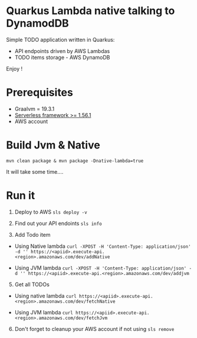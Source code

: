# Quarkus Lambda native talking to DynamodDB

Simple TODO application written in Quarkus:
- API endpoints driven by AWS Lambdas
- TODO items storage - AWS DynamoDB

Enjoy !

# Prerequisites
- Graalvm = 19.3.1
- [Serverless framework >= 1.56.1](https://serverless.com/framework/docs/getting-started/)
- AWS account

# Build Jvm & Native
`mvn clean package & mvn package -Dnative-lambda=true`

It will take some time....

# Run it
1. Deploy to AWS
`sls deploy -v`

2. Find out your API endoints
`sls info`

2. Add Todo item
- Using Native lambda
`curl -XPOST -H 'Content-Type: application/json' -d '' https://<apiid>.execute-api.<region>.amazonaws.com/dev/addNative`

- Using JVM lambda
`curl -XPOST -H 'Content-Type: application/json' -d '' https://<apiid>.execute-api.<region>.amazonaws.com/dev/addjvm`

5. Get all TODOs
- Using native lambda
`curl https://<apiid>.execute-api.<region>.amazonaws.com/dev/fetchNative`

- Using JVM lambda
`curl https://<apiid>.execute-api.<region>.amazonaws.com/dev/fetchJvm`

6. Don't forget to cleanup your AWS account if not using
`sls remove`